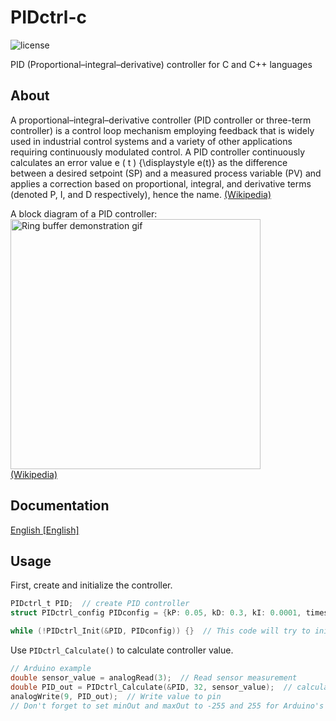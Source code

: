 # PIDctrl-c

![license](https://img.shields.io/github/license/t1m013y/PIDctrl-c)

PID (Proportional–integral–derivative) controller for C and C++ languages

## About
A proportional–integral–derivative controller (PID controller or three-term controller) is a control loop mechanism employing feedback that is widely used in industrial control systems and a variety of other applications requiring continuously modulated control. A PID controller continuously calculates an error value e ( t ) {\displaystyle e(t)} as the difference between a desired setpoint (SP) and a measured process variable (PV) and applies a correction based on proportional, integral, and derivative terms (denoted P, I, and D respectively), hence the name. [\(Wikipedia\)](https://en.wikipedia.org/wiki/Proportional%E2%80%93integral%E2%80%93derivative_controller)

A block diagram of a PID controller:  
<img src="https://upload.wikimedia.org/wikipedia/commons/4/43/PID_en.svg" alt="Ring buffer demonstration gif" width=400></img>  
[\(Wikipedia\)](https://en.wikipedia.org/wiki/Proportional%E2%80%93integral%E2%80%93derivative_controller)

## Documentation
[English \[English\]](DOCS.md)

## Usage
First, create and initialize the controller.
```c
PIDctrl_t PID;  // create PID controller
struct PIDctrl_config PIDconfig = {kP: 0.05, kD: 0.3, kI: 0.0001, timestep: 1, minOut: -65535, maxOut: 65535};  // Configuration structure

while (!PIDctrl_Init(&PID, PIDconfig)) {}  // This code will try to initialize the controller until success
```

Use `PIDctrl_Calculate()` to calculate controller value.
```c
// Arduino example
double sensor_value = analogRead(3);  // Read sensor measurement
double PID_out = PIDctrl_Calculate(&PID, 32, sensor_value);  // calculate PID output value; 32 is setpoint
analogWrite(9, PID_out);  // Write value to pin
// Don't forget to set minOut and maxOut to -255 and 255 for Arduino's analogWrite() function
```
